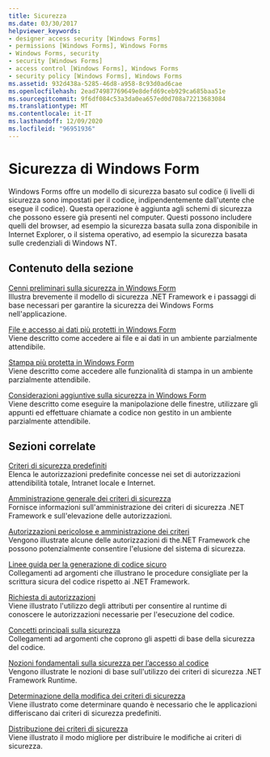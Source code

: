 ```yaml
---
title: Sicurezza
ms.date: 03/30/2017
helpviewer_keywords:
- designer access security [Windows Forms]
- permissions [Windows Forms], Windows Forms
- Windows Forms, security
- security [Windows Forms]
- access control [Windows Forms], Windows Forms
- security policy [Windows Forms], Windows Forms
ms.assetid: 932d438a-5285-46d8-a958-8c93d0ad6cae
ms.openlocfilehash: 2ead74987769649e8defd69ceb929ca685baa51e
ms.sourcegitcommit: 9f6df084c53a3da0ea657ed0d708a72213683084
ms.translationtype: MT
ms.contentlocale: it-IT
ms.lasthandoff: 12/09/2020
ms.locfileid: "96951936"
---
```

# <a name="windows-forms-security"></a>Sicurezza di Windows Form

Windows Forms offre un modello di sicurezza basato sul codice (i livelli di sicurezza sono impostati per il codice, indipendentemente dall'utente che esegue il codice). Questa operazione è aggiunta agli schemi di sicurezza che possono essere già presenti nel computer. Questi possono includere quelli del browser, ad esempio la sicurezza basata sulla zona disponibile in Internet Explorer, o il sistema operativo, ad esempio la sicurezza basata sulle credenziali di Windows NT.  
  
## <a name="in-this-section"></a>Contenuto della sezione  

 [Cenni preliminari sulla sicurezza in Windows Form](security-in-windows-forms-overview.md)  
 Illustra brevemente il modello di sicurezza .NET Framework e i passaggi di base necessari per garantire la sicurezza dei Windows Forms nell'applicazione.  
  
 [File e accesso ai dati più protetti in Windows Form](more-secure-file-and-data-access-in-windows-forms.md)  
 Viene descritto come accedere ai file e ai dati in un ambiente parzialmente attendibile.  
  
 [Stampa più protetta in Windows Form](more-secure-printing-in-windows-forms.md)  
 Viene descritto come accedere alle funzionalità di stampa in un ambiente parzialmente attendibile.  
  
 [Considerazioni aggiuntive sulla sicurezza in Windows Form](additional-security-considerations-in-windows-forms.md)  
 Viene descritto come eseguire la manipolazione delle finestre, utilizzare gli appunti ed effettuare chiamate a codice non gestito in un ambiente parzialmente attendibile.  
  
## <a name="related-sections"></a>Sezioni correlate  

 [Criteri di sicurezza predefiniti](/previous-versions/dotnet/netframework-4.0/03kwzyfc(v=vs.100))  
 Elenca le autorizzazioni predefinite concesse nei set di autorizzazioni attendibilità totale, Intranet locale e Internet.  
  
 [Amministrazione generale dei criteri di sicurezza](/previous-versions/dotnet/netframework-4.0/ed5htz45(v=vs.100))  
 Fornisce informazioni sull'amministrazione dei criteri di sicurezza .NET Framework e sull'elevazione delle autorizzazioni.  
  
 [Autorizzazioni pericolose e amministrazione dei criteri](/dotnet/framework/misc/dangerous-permissions-and-policy-administration)  
 Vengono illustrate alcune delle autorizzazioni di the.NET Framework che possono potenzialmente consentire l'elusione del sistema di sicurezza.  
  
 [Linee guida per la generazione di codice sicuro](/dotnet/standard/security/secure-coding-guidelines)  
 Collegamenti ad argomenti che illustrano le procedure consigliate per la scrittura sicura del codice rispetto ai .NET Framework.  
  
 [Richiesta di autorizzazioni](/previous-versions/dotnet/netframework-4.0/yd267cce(v=vs.100))  
 Viene illustrato l'utilizzo degli attributi per consentire al runtime di conoscere le autorizzazioni necessarie per l'esecuzione del codice.  
  
 [Concetti principali sulla sicurezza](/dotnet/standard/security/key-security-concepts)  
 Collegamenti ad argomenti che coprono gli aspetti di base della sicurezza del codice.  
  
 [Nozioni fondamentali sulla sicurezza per l’accesso al codice](/dotnet/framework/misc/code-access-security-basics)  
 Vengono illustrate le nozioni di base sull'utilizzo dei criteri di sicurezza .NET Framework Runtime.  
  
 [Determinazione della modifica dei criteri di sicurezza](/previous-versions/dotnet/netframework-4.0/xky659fc(v=vs.100))  
 Viene illustrato come determinare quando è necessario che le applicazioni differiscano dai criteri di sicurezza predefiniti.  
  
 [Distribuzione dei criteri di sicurezza](/previous-versions/dotnet/netframework-4.0/13wcxx6y(v=vs.100))  
 Viene illustrato il modo migliore per distribuire le modifiche ai criteri di sicurezza.

